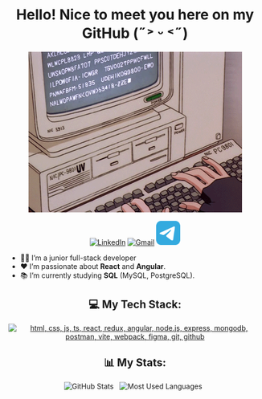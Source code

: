 <div style="text-align: center;">
<h1>Hello! Nice to meet you here on my GitHub (˶˃ ᵕ ˂˶)</h1>
<img src="assets/hero.gif" alt="Hero image">

[![LinkedIn](https://skillicons.dev/icons?i=linkedin)](https://www.linkedin.com/in/sofiia-bernatska/)
[![Gmail](https://skillicons.dev/icons?i=gmail)](mailto:sofiiavbernatska@gmail.com)
<a href="https://t.me/sofiiabern">
    <img src="assets/telegram.png" alt="Telegram" width="48" height="48">
</a>
</div>

- 👨‍💻 I’m a junior full-stack developer
- ❤️ I’m passionate about **React** and **Angular**.
- 📚 I’m currently studying **SQL** (MySQL, PostgreSQL).

<div style="text-align: center;">

## 💻 My Tech Stack:

[![html, css, js, ts, react, redux, angular, node.js, express, mongodb, postman, vite, webpack, figma, git, github](https://skillicons.dev/icons?i=html,css,js,ts,react,redux,angular,nodejs,express,mongodb,postman,vite,webpack,figma,git,github)](https://skillicons.dev)

## 📊 My Stats:

<p>
    <img height=175 alt="GitHub Stats" src="https://github-readme-stats.vercel.app/api?username=sofiabern&show_icons=true&count_private=true&theme=dark" />&nbsp;&nbsp;
    <img height=175 alt="Most Used Languages" src="https://github-readme-stats.vercel.app/api/top-langs/?username=sofiabern&layout=compact&theme=dark" />&nbsp;&nbsp;
</p>

</div>